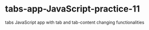# tabs-app-JavaScript-practice-11
tabs JavaScript app with tab and tab-content changing functionalities
